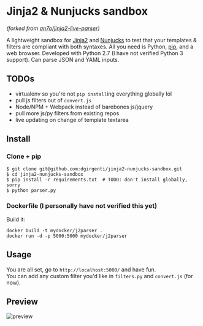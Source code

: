 # Jinja2 & Nunjucks sandbox

_(forked from [qn7o/jinja2-live-parser](https://github.com/qn7o/jinja2-live-parser))_

A lightweight sandbox for [Jinja2](http://jinja.pocoo.org/docs/dev/) and [Nunjucks](https://mozilla.github.io/nunjucks/templating.html) to test that your templates & filters are compliant with both syntaxes. All you need is Python, [pip](https://pypi.python.org/pypi/pip), and a web browser. Developed with Python 2.7 (I have not verified Python 3 support). Can parse JSON and YAML inputs.

## TODOs

* virtualenv so you're not `pip install`ing everything globally lol
* pull js filters out of `convert.js`
* Node/NPM + Webpack instead of barebones js/jquery
* pull more js/py filters from existing repos
* live updating on change of template textarea

## Install

### Clone + pip

    $ git clone git@github.com:dgirgenti/jinja2-nunjucks-sandbox.git
    $ cd jinja2-nunjucks-sandbox
    $ pip install -r requirements.txt  # TODO: don't install globally, sorry
    $ python parser.py

### Dockerfile (I personally have not verified this yet)

Build it:

    docker build -t mydocker/j2parser .
    docker run -d -p 5000:5000 mydocker/j2parser


## Usage

You are all set, go to `http://localhost:5000/` and have fun.  
You can add any custom filter you'd like in `filters.py` and `convert.js` (for now).


## Preview

![preview](https://i.imgur.com/uR0Yswg.png)

